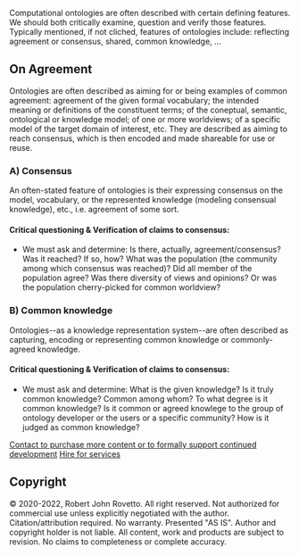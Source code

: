 Computational ontologies are often described with certain defining features. We should both critically examine, question and verify those features.
Typically mentioned, if not cliched, features of ontologies include: reflecting agreement or consensus, shared, common knowledge, ...

## On Agreement

Ontologies are often described as aiming for or being examples of common agreement: agreement of the given formal vocabulary; the intended meaning or definitions of the constituent terms; of the coneptual, semantic, ontological or knowledge model; of one or more worldviews; of a specific model of the target domain of interest, etc. They are described as aiming to reach consensus, which is then encoded and made shareable for use or reuse.

### A) Consensus 

An often-stated feature of ontologies is their expressing consensus on the model, vocabulary, or the represented knowledge (modeling consensual knowledge), etc., i.e. agreement of some sort. 
#### Critical questioning & Verification of claims to consensus: 
- We must ask and determine: Is there, actually, agreement/consensus? Was it reached? If so, how? What was the population (the community among which consensus was reached)? Did all member of the population agree? Was there diversity of views and opinions? Or was the population cherry-picked for common worldview?  

### B) Common knowledge
Ontologies--as a knowledge representation system--are often described as capturing, encoding or representing common knowledge or commonly-agreed knowledge.
#### Critical questioning & Verification of claims to consensus:
- We must ask and determine: What is the given knowledge? Is it truly common knowledge? Common among whom? To what degree is it common knowledge? Is it common or agreed knowlege to the group of ontology developer or the users or a specific community? How is it judged as common knowledge?

[Contact to purchase more content or to formally support continued development](https://ontospace.wordpress.com/contact)
[Hire for services](https://tinyurl.com/hm8wu2sa)

## Copyright
© 2020-2022, Robert John Rovetto. All right reserved.
Not authorized for commercial use unless explicitly negotiated with the author. Citation/attribution required.
No warranty. Presented "AS IS". Author and copyright holder is not liable. All content, work and products are subject to revision. No claims to completeness or complete accuracy.
